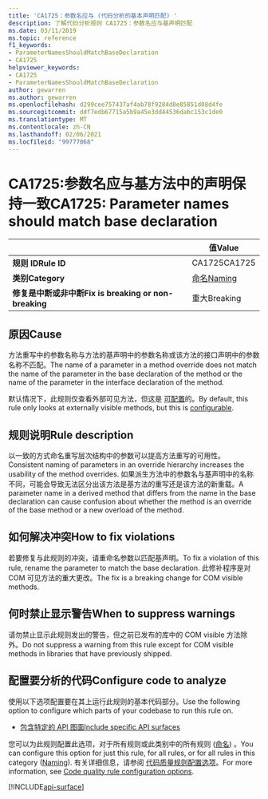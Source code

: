 ```yaml
---
title: 'CA1725：参数名应与 (代码分析的基本声明匹配) '
description: 了解代码分析规则 CA1725：参数名应与基声明匹配
ms.date: 03/11/2019
ms.topic: reference
f1_keywords:
- ParameterNamesShouldMatchBaseDeclaration
- CA1725
helpviewer_keywords:
- CA1725
- ParameterNamesShouldMatchBaseDeclaration
author: gewarren
ms.author: gewarren
ms.openlocfilehash: d299cee757437af4ab78f9284d8e85851d08d4fe
ms.sourcegitcommit: ddf7edb67715a5b9a45e3dd44536dabc153c1de0
ms.translationtype: MT
ms.contentlocale: zh-CN
ms.lasthandoff: 02/06/2021
ms.locfileid: "99777068"
---
```

# <a name="ca1725-parameter-names-should-match-base-declaration"></a><span data-ttu-id="3efeb-103">CA1725:参数名应与基方法中的声明保持一致</span><span class="sxs-lookup"><span data-stu-id="3efeb-103">CA1725: Parameter names should match base declaration</span></span>

| | <span data-ttu-id="3efeb-104">值</span><span class="sxs-lookup"><span data-stu-id="3efeb-104">Value</span></span> |
|-|-|
| <span data-ttu-id="3efeb-105">**规则 ID**</span><span class="sxs-lookup"><span data-stu-id="3efeb-105">**Rule ID**</span></span> |<span data-ttu-id="3efeb-106">CA1725</span><span class="sxs-lookup"><span data-stu-id="3efeb-106">CA1725</span></span>|
| <span data-ttu-id="3efeb-107">**类别**</span><span class="sxs-lookup"><span data-stu-id="3efeb-107">**Category**</span></span> |[<span data-ttu-id="3efeb-108">命名</span><span class="sxs-lookup"><span data-stu-id="3efeb-108">Naming</span></span>](naming-warnings.md)|
| <span data-ttu-id="3efeb-109">**修复是中断或非中断**</span><span class="sxs-lookup"><span data-stu-id="3efeb-109">**Fix is breaking or non-breaking**</span></span> |<span data-ttu-id="3efeb-110">重大</span><span class="sxs-lookup"><span data-stu-id="3efeb-110">Breaking</span></span>|

## <a name="cause"></a><span data-ttu-id="3efeb-111">原因</span><span class="sxs-lookup"><span data-stu-id="3efeb-111">Cause</span></span>

<span data-ttu-id="3efeb-112">方法重写中的参数名称与方法的基声明中的参数名称或该方法的接口声明中的参数名称不匹配。</span><span class="sxs-lookup"><span data-stu-id="3efeb-112">The name of a parameter in a method override does not match the name of the parameter in the base declaration of the method or the name of the parameter in the interface declaration of the method.</span></span>

<span data-ttu-id="3efeb-113">默认情况下，此规则仅查看外部可见方法，但这是 [可配置](#configure-code-to-analyze)的。</span><span class="sxs-lookup"><span data-stu-id="3efeb-113">By default, this rule only looks at externally visible methods, but this is [configurable](#configure-code-to-analyze).</span></span>

## <a name="rule-description"></a><span data-ttu-id="3efeb-114">规则说明</span><span class="sxs-lookup"><span data-stu-id="3efeb-114">Rule description</span></span>

<span data-ttu-id="3efeb-115">以一致的方式命名重写层次结构中的参数可以提高方法重写的可用性。</span><span class="sxs-lookup"><span data-stu-id="3efeb-115">Consistent naming of parameters in an override hierarchy increases the usability of the method overrides.</span></span> <span data-ttu-id="3efeb-116">如果派生方法中的参数名与基声明中的名称不同，可能会导致无法区分出该方法是基方法的重写还是该方法的新重载。</span><span class="sxs-lookup"><span data-stu-id="3efeb-116">A parameter name in a derived method that differs from the name in the base declaration can cause confusion about whether the method is an override of the base method or a new overload of the method.</span></span>

## <a name="how-to-fix-violations"></a><span data-ttu-id="3efeb-117">如何解决冲突</span><span class="sxs-lookup"><span data-stu-id="3efeb-117">How to fix violations</span></span>

<span data-ttu-id="3efeb-118">若要修复与此规则的冲突，请重命名参数以匹配基声明。</span><span class="sxs-lookup"><span data-stu-id="3efeb-118">To fix a violation of this rule, rename the parameter to match the base declaration.</span></span> <span data-ttu-id="3efeb-119">此修补程序是对 COM 可见方法的重大更改。</span><span class="sxs-lookup"><span data-stu-id="3efeb-119">The fix is a breaking change for COM visible methods.</span></span>

## <a name="when-to-suppress-warnings"></a><span data-ttu-id="3efeb-120">何时禁止显示警告</span><span class="sxs-lookup"><span data-stu-id="3efeb-120">When to suppress warnings</span></span>

<span data-ttu-id="3efeb-121">请勿禁止显示此规则发出的警告，但之前已发布的库中的 COM visible 方法除外。</span><span class="sxs-lookup"><span data-stu-id="3efeb-121">Do not suppress a warning from this rule except for COM visible methods in libraries that have previously shipped.</span></span>

## <a name="configure-code-to-analyze"></a><span data-ttu-id="3efeb-122">配置要分析的代码</span><span class="sxs-lookup"><span data-stu-id="3efeb-122">Configure code to analyze</span></span>

<span data-ttu-id="3efeb-123">使用以下选项配置要在其上运行此规则的基本代码部分。</span><span class="sxs-lookup"><span data-stu-id="3efeb-123">Use the following option to configure which parts of your codebase to run this rule on.</span></span>

- [<span data-ttu-id="3efeb-124">包含特定的 API 图面</span><span class="sxs-lookup"><span data-stu-id="3efeb-124">Include specific API surfaces</span></span>](#include-specific-api-surfaces)

<span data-ttu-id="3efeb-125">您可以为此规则配置此选项，对于所有规则或此类别中的所有规则 ([命名](naming-warnings.md)) 。</span><span class="sxs-lookup"><span data-stu-id="3efeb-125">You can configure this option for just this rule, for all rules, or for all rules in this category ([Naming](naming-warnings.md)).</span></span> <span data-ttu-id="3efeb-126">有关详细信息，请参阅 [代码质量规则配置选项](../code-quality-rule-options.md)。</span><span class="sxs-lookup"><span data-stu-id="3efeb-126">For more information, see [Code quality rule configuration options](../code-quality-rule-options.md).</span></span>

[!INCLUDE[api-surface](~/includes/code-analysis/api-surface.md)]

